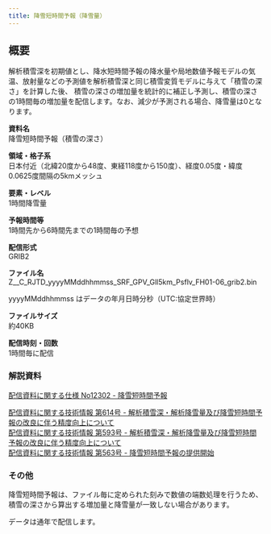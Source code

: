 ```yaml
---
title: 降雪短時間予報（降雪量）
---
```


## 概要
解析積雪深を初期値とし、降水短時間予報の降水量や局地数値予報モデルの気温、放射量などの予測値を解析積雪深と同じ積雪変質モデルに与えて「積雪の深さ」を計算した後、
積雪の深さの増加量を統計的に補正し予測し、積雪の深さの1時間毎の増加量を配信します。なお、減少が予測される場合、降雪量は0となります。


**資料名** <br/>
降雪短時間予報（積雪の深さ）

**領域・格子系** <br/>
日本付近（北緯20度から48度、東経118度から150度）、経度0.05度・緯度0.0625度間隔の5kmメッシュ

**要素・レベル** <br/>
1時間降雪量

**予報時間等** <br/>
1時間先から6時間先までの1時間毎の予想

**配信形式** <br/>
GRIB2

**ファイル名** <br/>
Z__C_RJTD_yyyyMMddhhmmss_SRF_GPV_Gll5km_Psflv_FH01-06_grib2.bin

yyyyMMddhhmmss はデータの年月日時分秒（UTC:協定世界時）

**ファイルサイズ** <br/>
約40KB

**配信時刻・回数** <br/>
1時間毎に配信

### 解説資料
[配信資料に関する仕様 No12302 - 降雪短時間予報](https://www.data.jma.go.jp/suishin/shiyou/pdf/no12302)


[配信資料に関する技術情報 第614号 - 解析積雪深・解析降雪量及び降雪短時間予報の改良に伴う精度向上について](https://dmdata.jp/docs/jma/technical/614.pdf) <br/>
[配信資料に関する技術情報 第593号 - 解析積雪深・解析降雪量及び降雪短時間予報の改良に伴う精度向上について](https://dmdata.jp/docs/jma/technical/593.pdf) <br/>
[配信資料に関する技術情報 第563号 - 降雪短時間予報の提供開始](https://dmdata.jp/docs/jma/technical/563.pdf)


### その他
降雪短時間予報は、ファイル毎に定められた刻みで数値の端数処理を行うため、積雪の深さから算出する増加量と降雪量が一致しない場合があります。

データは通年で配信します。
